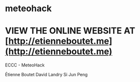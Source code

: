 # meteohack

# VIEW THE ONLINE WEBSITE AT [http://etienneboutet.me](http://etienneboutet.me)

ECCC - MeteoHack

Étienne Boutet
David Landry
Si Jun Peng


